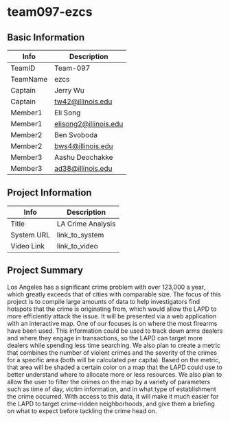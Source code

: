 # team097-ezcs

## Basic Information

|   Info      |        Description     |
| ----------- | ---------------------- |
| TeamID      |        Team-097        |
| TeamName    |         ezcs           |
| Captain     |       Jerry Wu         |
| Captain     |   tw42@illinois.edu    |
| Member1     |        Eli Song        |
| Member1     |  elisong2@illinois.edu |
| Member2     |      Ben Svoboda       |
| Member2     |   bws4@illinois.edu    |
| Member3     |     Aashu Deochakke    |
| Member3     |    ad38@illinois.edu   |

## Project Information

|   Info      |        Description     |
| ----------- | ---------------------- |
|  Title      |       LA Crime Analysis|
| System URL  |      link_to_system    |
| Video Link  |      link_to_video     |

## Project Summary

  Los Angeles has a significant crime problem with over 123,000 a year, which greatly exceeds that of cities with comparable size. The focus of this project is to compile large amounts of data to help investigators find hotspots that the crime is originating from, which would allow the LAPD to more efficiently attack the issue. It will be presented via a web application with an interactive map. One of our focuses is on where the most firearms have been used. This information could be used to track down arms dealers and where they engage in transactions, so the LAPD can target more dealers while spending less time searching. We also plan to create a metric that combines the number of violent crimes and the severity of the crimes for a specific area (both will be calculated per capita). Based on the metric, that area will be shaded a certain color on a map that the LAPD could use to better understand where to allocate more or less resources. We also plan to allow the user to filter the crimes on the map by a variety of parameters such as time of day, victim information, and in what type of establishment the crime occurred. With access to this data, it will make it much easier for the LAPD to target crime-ridden neighborhoods, and give them a briefing on what to expect before tackling the crime head on.
